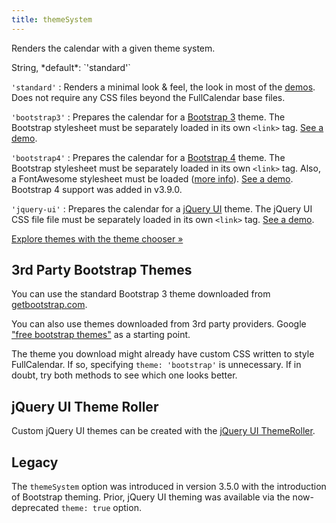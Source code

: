 ```yaml
---
title: themeSystem
---
```


Renders the calendar with a given theme system.

<div class='spec' markdown='1'>
String, *default*: `'standard'`
</div>

`'standard'`
: Renders a minimal look & feel, the look in most of the [demos](/). Does not require any CSS files beyond the FullCalendar base files.

`'bootstrap3'`
: Prepares the calendar for a [Bootstrap 3](https://getbootstrap.com/docs/3.3/) theme. The Bootstrap stylesheet must be separately loaded in its own `<link>` tag. [See a demo](bootstrap3-theme-demo).

`'bootstrap4'`
: Prepares the calendar for a [Bootstrap 4](https://getbootstrap.com/) theme. The Bootstrap stylesheet must be separately loaded in its own `<link>` tag. Also, a FontAwesome stylesheet must be loaded ([more info](https://fontawesome.com/get-started)). [See a demo](bootstrap4-theme-demo). Bootstrap 4 support was added in v3.9.0.

`'jquery-ui'`
: Prepares the calendar for a [jQuery UI](https://jqueryui.com/) theme. The jQuery UI CSS file file must be separately loaded in its own `<link>` tag. [See a demo](jquery-ui-theme-demo).

[Explore themes with the theme chooser &raquo;](/releases/fullcalendar/3-latest/demos/themes.html)


## 3rd Party Bootstrap Themes

You can use the standard Bootstrap 3 theme downloaded from [getbootstrap.com](https://getbootstrap.com/docs/3.3/).

You can also use themes downloaded from 3rd party providers. Google ["free bootstrap themes"](https://www.google.com/search?q=free+bootstrap+themes) as a starting point.

The theme you download might already have custom CSS written to style FullCalendar. If so, specifying `theme: 'bootstrap'` is unnecessary. If in doubt, try both methods to see which one looks better.


## jQuery UI Theme Roller

Custom jQuery UI themes can be created with the [jQuery UI ThemeRoller](http://jqueryui.com/themeroller/).


## Legacy

The `themeSystem` option was introduced in version 3.5.0 with the introduction of Bootstrap theming. Prior, jQuery UI theming was available via the now-deprecated `theme: true` option.
